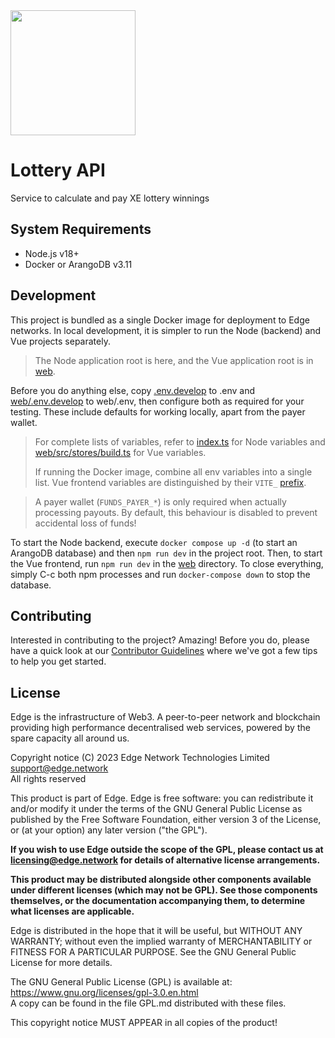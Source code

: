<img src="https://cdn.edge.network/assets/img/edge-logo-green.svg" width="200">

# Lottery API

Service to calculate and pay XE lottery winnings

## System Requirements

- Node.js v18+
- Docker or ArangoDB v3.11

## Development

This project is bundled as a single Docker image for deployment to Edge networks. In local development, it is simpler to run the Node \(backend) and Vue projects separately.

> The Node application root is here, and the Vue application root is in [web](web/).

Before you do anything else, copy [.env.develop](./.env.develop) to .env and [web/.env.develop](web/.env.develop) to web/.env, then configure both as required for your testing. These include defaults for working locally, apart from the payer wallet.

> For complete lists of variables, refer to [index.ts](src/index.ts) for Node variables and [web/src/stores/build.ts](./web/src/stores/build.ts) for Vue variables.
>
> If running the Docker image, combine all env variables into a single list. Vue frontend variables are distinguished by their `VITE_` [prefix](https://vitejs.dev/guide/env-and-mode.html#env-files).

> A payer wallet (`FUNDS_PAYER_*`) is only required when actually processing payouts. By default, this behaviour is disabled to prevent accidental loss of funds!

To start the Node backend, execute `docker compose up -d` (to start an ArangoDB database) and then `npm run dev` in the project root. Then, to start the Vue frontend, run `npm run dev` in the [web](web/) directory. To close everything, simply C-c both npm processes and run `docker-compose down` to stop the database.

## Contributing

Interested in contributing to the project? Amazing! Before you do, please have a quick look at our [Contributor Guidelines](CONTRIBUTING.md) where we've got a few tips to help you get started.

## License

Edge is the infrastructure of Web3. A peer-to-peer network and blockchain providing high performance decentralised web services, powered by the spare capacity all around us.

Copyright notice
(C) 2023 Edge Network Technologies Limited <support@edge.network><br />
All rights reserved

This product is part of Edge.
Edge is free software: you can redistribute it and/or modify it under the terms of the GNU General Public License as published by the Free Software Foundation, either version 3 of the License, or (at your option) any later version ("the GPL").

**If you wish to use Edge outside the scope of the GPL, please contact us at licensing@edge.network for details of alternative license arrangements.**

**This product may be distributed alongside other components available under different licenses (which may not be GPL). See those components themselves, or the documentation accompanying them, to determine what licenses are applicable.**

Edge is distributed in the hope that it will be useful, but WITHOUT ANY WARRANTY; without even the implied warranty of MERCHANTABILITY or FITNESS FOR A PARTICULAR PURPOSE. See the GNU General Public License for more details.

The GNU General Public License (GPL) is available at: https://www.gnu.org/licenses/gpl-3.0.en.html<br />
A copy can be found in the file GPL.md distributed with
these files.

This copyright notice MUST APPEAR in all copies of the product!
